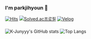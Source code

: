 
### I'm parkjihyoun 🐰
[![Hits](https://hits.seeyoufarm.com/api/count/incr/badge.svg?url=https%3A%2F%2Fgithub.com%2Fparkjihyoun&count_bg=%23FF9494&title_bg=%23464646&icon=googlekeep.svg&icon_color=%23FF9F9F&title=hits&edge_flat=false)](https://hits.seeyoufarm.com) [![Solved.ac프로필](http://mazassumnida.wtf/api/mini/generate_badge?boj=jihyoun2002)](https://solved.ac/jihyoun2002) [![Velog](https://img.shields.io/badge/Velog-3DDC84?style=flat-square&logo=Velog&logoColor=white)](https://velog.io/@parkjihyoun/series)


###
![K-Junyyy's GitHub stats](https://github-readme-stats.vercel.app/api?username=parkjihyoun&show_icons=true) 
![Top Langs](https://github-readme-stats.vercel.app/api/top-langs/?username=parkjihyoun&layout=compact)



